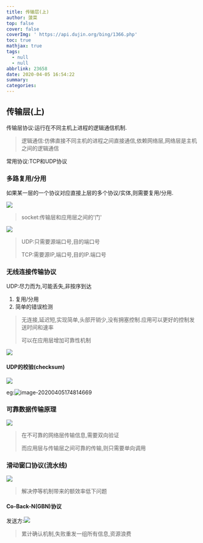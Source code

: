 ```yaml
---
title: 传输层(上)
author: 菠菜
top: false
cover: false
coverImg: ' https://api.dujin.org/bing/1366.php'
toc: true
mathjax: true
tags:
  - null
  - null
abbrlink: 23658
date: 2020-04-05 16:54:22
summary:
categories:
---
```


## 传输层(上)

传输层协议:运行在不同主机上进程的逻辑通信机制.

> 逻辑通信:仿佛直接不同主机的进程之间直接通信,依赖网络层,网络层是主机之间的逻辑通信

常用协议:TCP和UDP协议

### 多路复用/分用

如果某一层的一个协议对应直接上层的多个协议/实体,则需要复用/分用.

![](https://gitee.com/Laicize/images/raw/master/img/20200405171218.png)

> socket:传输层和应用层之间的'门'

![](https://gitee.com/Laicize/images/raw/master/img/20200405171758.png)

> UDP:只需要源端口号,目的端口号
>
> TCP:需要源IP,端口号,目的IP.端口号

### 无线连接传输协议

UDP:尽力而为,可能丢失,非按序到达

1. 复用/分用
2. 简单的错误检测

> 无连接,延迟短,实现简单,头部开销少,没有拥塞控制.应用可以更好的控制发送时间和速率
>
> 可以在应用层增加可靠性机制

![](https://gitee.com/Laicize/images/raw/master/img/20200405174328.png)

#### UDP的校验(checksum)

![](https://gitee.com/Laicize/images/raw/master/img/20200405174604.png)

eg:![image-20200405174814669](/home/wang/.config/Typora/typora-user-images/image-20200405174814669.png)

### 可靠数据传输原理

![](https://gitee.com/Laicize/images/raw/master/img/20200405175617.png)

> 在不可靠的网络层传输信息,需要双向验证
>
> 而应用层与传输层之间可靠的传输,则只需要单向调用

### 滑动窗口协议(流水线)

![](https://gitee.com/Laicize/images/raw/master/img/20200405202928.png)

>  解决停等机制带来的额效率低下问题

#### Co-Back-N(GBN)协议

发送方:![](https://gitee.com/Laicize/images/raw/master/img/20200405203458.png)

> 累计确认机制,失败重发一组所有信息,资源浪费

